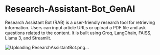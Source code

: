# Research-Assistant-Bot_GenAI

Research Assistant Bot (RAB) is a user-friendly research tool for retrieving information. Users can input article URLs or upload a PDF file and ask questions related to the content. It is built using Groq, LangChain, FAISS, Llama 3, and Streamlit.

![Uploading ResearchAssistantBot.png…]()
